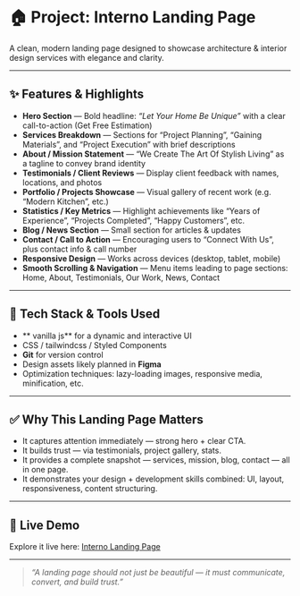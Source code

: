 # 🏠 Project: Interno Landing Page

A clean, modern landing page designed to showcase architecture & interior design services with elegance and clarity.

---

## ✨ Features & Highlights

- **Hero Section** — Bold headline: *“Let Your Home Be Unique”* with a clear call-to-action (Get Free Estimation)  
- **Services Breakdown** — Sections for “Project Planning”, “Gaining Materials”, and “Project Execution” with brief descriptions  
- **About / Mission Statement** — “We Create The Art Of Stylish Living” as a tagline to convey brand identity  
- **Testimonials / Client Reviews** — Display client feedback with names, locations, and photos  
- **Portfolio / Projects Showcase** — Visual gallery of recent work (e.g. “Modern Kitchen”, etc.)  
- **Statistics / Key Metrics** — Highlight achievements like “Years of Experience”, “Projects Completed”, “Happy Customers”, etc.  
- **Blog / News Section** — Small section for articles & updates  
- **Contact / Call to Action** — Encouraging users to “Connect With Us”, plus contact info & call number  
- **Responsive Design** — Works across devices (desktop, tablet, mobile)  
- **Smooth Scrolling & Navigation** — Menu items leading to page sections: Home, About, Testimonials, Our Work, News, Contact  

---

## 🧰 Tech Stack & Tools Used

- ** vanilla js** for a dynamic and interactive UI  
- CSS / tailwindcss / Styled Components   
- **Git** for version control  
- Design assets likely planned in **Figma**   
- Optimization techniques: lazy-loading images, responsive media, minification, etc.  

---

## ✅ Why This Landing Page Matters

- It captures attention immediately — strong hero + clear CTA.  
- It builds trust — via testimonials, project gallery, stats.  
- It provides a complete snapshot — services, mission, blog, contact — all in one page.  
- It demonstrates your design + development skills combined: UI, layout, responsiveness, content structuring.

---

## 🔗 Live Demo

Explore it live here: [Interno Landing Page](https://precious-sunburst-df6c66.netlify.app/)

---

> *“A landing page should not just be beautiful — it must communicate, convert, and build trust.”*

